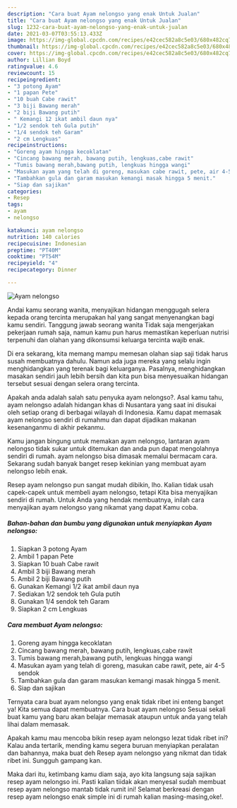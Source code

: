 ```yaml
---
description: "Cara buat Ayam nelongso yang enak Untuk Jualan"
title: "Cara buat Ayam nelongso yang enak Untuk Jualan"
slug: 1232-cara-buat-ayam-nelongso-yang-enak-untuk-jualan
date: 2021-03-07T03:55:13.433Z
image: https://img-global.cpcdn.com/recipes/e42cec582a8c5e03/680x482cq70/ayam-nelongso-foto-resep-utama.jpg
thumbnail: https://img-global.cpcdn.com/recipes/e42cec582a8c5e03/680x482cq70/ayam-nelongso-foto-resep-utama.jpg
cover: https://img-global.cpcdn.com/recipes/e42cec582a8c5e03/680x482cq70/ayam-nelongso-foto-resep-utama.jpg
author: Lillian Boyd
ratingvalue: 4.6
reviewcount: 15
recipeingredient:
- "3 potong Ayam"
- "1 papan Pete"
- "10 buah Cabe rawit"
- "3 biji Bawang merah"
- "2 biji Bawang putih"
- " Kemangi 12 ikat ambil daun nya"
- "1/2 sendok teh Gula putih"
- "1/4 sendok teh Garam"
- "2 cm Lengkuas"
recipeinstructions:
- "Goreng ayam hingga kecoklatan"
- "Cincang bawang merah, bawang putih, lengkuas,cabe rawit"
- "Tumis bawang merah,bawang putih, lengkuas hingga wangi"
- "Masukan ayam yang telah di goreng, masukan cabe rawit, pete, air 4-5 sendok"
- "Tambahkan gula dan garam masukan kemangi masak hingga 5 menit."
- "Siap dan sajikan"
categories:
- Resep
tags:
- ayam
- nelongso

katakunci: ayam nelongso 
nutrition: 140 calories
recipecuisine: Indonesian
preptime: "PT40M"
cooktime: "PT54M"
recipeyield: "4"
recipecategory: Dinner

---
```



![Ayam nelongso](https://img-global.cpcdn.com/recipes/e42cec582a8c5e03/680x482cq70/ayam-nelongso-foto-resep-utama.jpg)

Andai kamu seorang wanita, menyajikan hidangan menggugah selera kepada orang tercinta merupakan hal yang sangat menyenangkan bagi kamu sendiri. Tanggung jawab seorang  wanita Tidak saja mengerjakan pekerjaan rumah saja, namun kamu pun harus memastikan keperluan nutrisi terpenuhi dan olahan yang dikonsumsi keluarga tercinta wajib enak.

Di era  sekarang, kita memang mampu memesan olahan siap saji tidak harus susah membuatnya dahulu. Namun ada juga mereka yang selalu ingin menghidangkan yang terenak bagi keluarganya. Pasalnya, menghidangkan masakan sendiri jauh lebih bersih dan kita pun bisa menyesuaikan hidangan tersebut sesuai dengan selera orang tercinta. 



Apakah anda adalah salah satu penyuka ayam nelongso?. Asal kamu tahu, ayam nelongso adalah hidangan khas di Nusantara yang saat ini disukai oleh setiap orang di berbagai wilayah di Indonesia. Kamu dapat memasak ayam nelongso sendiri di rumahmu dan dapat dijadikan makanan kesenanganmu di akhir pekanmu.

Kamu jangan bingung untuk memakan ayam nelongso, lantaran ayam nelongso tidak sukar untuk ditemukan dan anda pun dapat mengolahnya sendiri di rumah. ayam nelongso bisa dimasak memalui bermacam cara. Sekarang sudah banyak banget resep kekinian yang membuat ayam nelongso lebih enak.

Resep ayam nelongso pun sangat mudah dibikin, lho. Kalian tidak usah capek-capek untuk membeli ayam nelongso, tetapi Kita bisa menyajikan sendiri di rumah. Untuk Anda yang hendak membuatnya, inilah cara menyajikan ayam nelongso yang nikamat yang dapat Kamu coba.

<!--inarticleads1-->

##### Bahan-bahan dan bumbu yang digunakan untuk menyiapkan Ayam nelongso:

1. Siapkan 3 potong Ayam
1. Ambil 1 papan Pete
1. Siapkan 10 buah Cabe rawit
1. Ambil 3 biji Bawang merah
1. Ambil 2 biji Bawang putih
1. Gunakan  Kemangi 1/2 ikat ambil daun nya
1. Sediakan 1/2 sendok teh Gula putih
1. Gunakan 1/4 sendok teh Garam
1. Siapkan 2 cm Lengkuas




<!--inarticleads2-->

##### Cara membuat Ayam nelongso:

1. Goreng ayam hingga kecoklatan
1. Cincang bawang merah, bawang putih, lengkuas,cabe rawit
1. Tumis bawang merah,bawang putih, lengkuas hingga wangi
1. Masukan ayam yang telah di goreng, masukan cabe rawit, pete, air 4-5 sendok
1. Tambahkan gula dan garam masukan kemangi masak hingga 5 menit.
1. Siap dan sajikan




Ternyata cara buat ayam nelongso yang enak tidak ribet ini enteng banget ya! Kita semua dapat membuatnya. Cara buat ayam nelongso Sesuai sekali buat kamu yang baru akan belajar memasak ataupun untuk anda yang telah lihai dalam memasak.

Apakah kamu mau mencoba bikin resep ayam nelongso lezat tidak ribet ini? Kalau anda tertarik, mending kamu segera buruan menyiapkan peralatan dan bahannya, maka buat deh Resep ayam nelongso yang nikmat dan tidak ribet ini. Sungguh gampang kan. 

Maka dari itu, ketimbang kamu diam saja, ayo kita langsung saja sajikan resep ayam nelongso ini. Pasti kalian tiidak akan menyesal sudah membuat resep ayam nelongso mantab tidak rumit ini! Selamat berkreasi dengan resep ayam nelongso enak simple ini di rumah kalian masing-masing,oke!.

